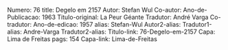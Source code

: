 Numero: 76
title: Degelo em 2157
Autor: Stefan Wul
Co-autor: 
Ano-de-Publicacao: 1963
Titulo-original: La Peur Géante
Tradutor: André Varga
Co-tradutor: 
Ano-de-edicao: 1957
alias: Stefan-Wul
Autor2-alias: 
Tradutor1-alias: Andre-Varga
Tradutor2-alias: 
Titulo-link: 76-Degelo-em-2157
Capa: Lima de Freitas
pags: 154
Capa-link: Lima-de-Freitas